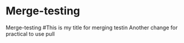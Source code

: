 # Merge-testing
Merge-testing
#This is my title for merging testin
Another change for practical to use pull
